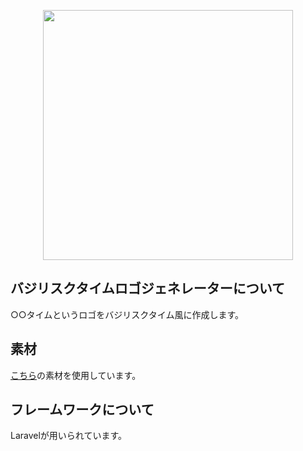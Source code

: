<p align="center"><img src="https://res.cloudinary.com/dtfbvvkyp/image/upload/v1566331377/laravel-logolockup-cmyk-red.svg" width="400"></p>

## バジリスクタイムロゴジェネレーターについて

○○タイムというロゴをバジリスクタイム風に作成します。

## 素材

[こちら](https://twitter.com/tolt_santyoku/status/871973251295068160?s=20)の素材を使用しています。


## フレームワークについて

Laravelが用いられています。
